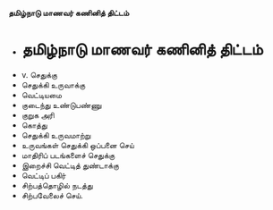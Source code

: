 **தமிழ்நாடு மாணவர் கணினித் திட்டம்**
- # தமிழ்நாடு மாணவர் கணினித் திட்டம்
- v. செதுக்கு
- செதுக்கி உருவாக்கு
- வெட்டியமை
- குடைந்து உண்டுபண்ணு
- குறுக அரி
- கொத்து
- செதுக்கி உருவமாற்று
- உருவங்கள் செதுக்கி ஒப்பனை செய்
- மாதிரிப் படங்களைச் செதுக்கு
- இறைச்சி வெட்டித் துண்டாக்கு
- வெட்டிப் பகிர்
- சிற்பத்தொழில் நடத்து
- சிற்பவேலைச் செய்.

